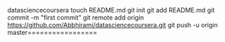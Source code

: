 datasciencecoursera
touch README.md
git init
git add README.md
git commit -m "first commit"
git remote add origin https://github.com/Abbhirami/datasciencecoursera.git
git push -u origin master=================
